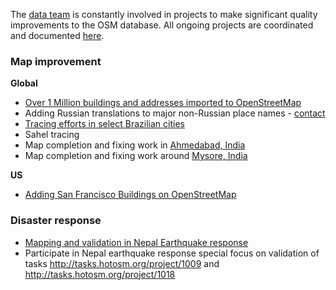 The [data team](http://wiki.openstreetmap.org/wiki/Mapbox#Mapbox_Data_Team) is constantly involved in projects to make significant quality improvements to the OSM database. All ongoing projects are coordinated and documented [here](https://github.com/mapbox/mapping/issues).

### Map improvement
**Global**
- [Over 1 Million buildings and addresses imported to OpenStreetMap](https://www.mapbox.com/blog/nyc-buildings-openstreetmap/)
- Adding Russian translations to major non-Russian place names - [contact](https://www.openstreetmap.org/user/andygol)
- [Tracing efforts in select Brazilian cities](https://www.mapbox.com/blog/osm-contributors-surge/)
- Sahel tracing
- Map completion and fixing work in [Ahmedabad, India](http://www.openstreetmap.org/#map=12/23.0142/72.6062)
- Map completion and fixing work around [Mysore, India](http://www.openstreetmap.org/#map=13/12.3096/76.6613)

**US**
- [Adding San Francisco Buildings on OpenStreetMap](https://www.mapbox.com/blog/san-francisco-buildings/)

### Disaster response
- [Mapping and validation in Nepal Earthquake response](http://wiki.openstreetmap.org/wiki/2015_Nepal_earthquake)
- Participate in Nepal earthquake response special focus on validation of tasks http://tasks.hotosm.org/project/1009 and http://tasks.hotosm.org/project/1018